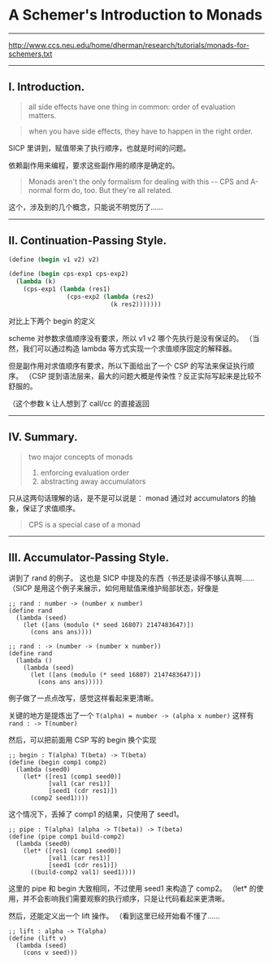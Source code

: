 # A Schemer's Introduction to Monads

---

http://www.ccs.neu.edu/home/dherman/research/tutorials/monads-for-schemers.txt

---

## I. Introduction.

> all side effects have one thing in common: order of evaluation matters.

> when you have side effects, they have to happen in the right order.

SICP 里讲到，赋值带来了执行顺序，也就是时间的问题。

依赖副作用来编程，要求这些副作用的顺序是确定的。

> Monads aren't the only formalism for dealing with this -- CPS and
> A-normal form do, too. But they're all related.

这个，涉及到的几个概念，只能说不明觉历了……

---

## II. Continuation-Passing Style.

```scheme
(define (begin v1 v2) v2)
```

```scheme
(define (begin cps-exp1 cps-exp2)
  (lambda (k)
    (cps-exp1 (lambda (res1)
                (cps-exp2 (lambda (res2)
                            (k res2)))))))
```

对比上下两个 begin 的定义

scheme 对参数求值顺序没有要求，所以 v1 v2 哪个先执行是没有保证的。
（当然，我们可以通过构造 lambda 等方式实现一个求值顺序固定的解释器。

但是副作用对求值顺序有要求，所以下面给出了一个 CSP 的写法来保证执行顺序。
（CSP 提到语法层来，最大的问题大概是传染性？反正实际写起来是比较不舒服的。

（这个参数 k 让人想到了 call/cc 的直接返回

---

## IV. Summary.

> two major concepts of monads
> 1. enforcing evaluation order
> 2. abstracting away accumulators

只从这两句话理解的话，是不是可以说是：
monad 通过对 accumulators 的抽象，保证了求值顺序。

> CPS is a special case of a monad

---

## III. Accumulator-Passing Style.

讲到了 rand 的例子。
这也是 SICP 中提及的东西（书还是读得不够认真啊……
（SICP 是用这个例子来展示，如何用赋值来维护局部状态，好像是


```
;; rand : number -> (number x number)
(define rand
  (lambda (seed)
    (let ([ans (modulo (* seed 16807) 2147483647)])
      (cons ans ans))))
```

```
;; rand : -> (number -> (number x number))
(define rand
  (lambda ()
    (lambda (seed)
      (let ([ans (modulo (* seed 16807) 2147483647)])
        (cons ans ans)))))
```

例子做了一点点改写，感觉这样看起来更清晰。

关键的地方是提炼出了一个 `T(alpha) = number -> (alpha x number)`
这样有 `rand : -> T(number)`

然后，可以把前面用 CSP 写的 begin 换个实现

```
;; begin : T(alpha) T(beta) -> T(beta)
(define (begin comp1 comp2)
  (lambda (seed0)
    (let* ([res1 (comp1 seed0)]
           [val1 (car res1)]
           [seed1 (cdr res1)])
      (comp2 seed1))))
```

这个情况下，丢掉了 comp1 的结果，只使用了 seed1。

```
;; pipe : T(alpha) (alpha -> T(beta)) -> T(beta)
(define (pipe comp1 build-comp2)
  (lambda (seed0)
    (let* ([res1 (comp1 seed0)]
           [val1 (car res1)]
           [seed1 (cdr res1)])
      ((build-comp2 val1) seed1))))
```

这里的 pipe 和 begin 大致相同，不过使用 seed1 来构造了 comp2。
（let* 的使用，并不会影响我们需要观察的执行顺序，只是让代码看起来更清晰。

然后，还能定义出一个 lift 操作。
（看到这里已经开始看不懂了……

```
;; lift : alpha -> T(alpha)
(define (lift v)
  (lambda (seed)
    (cons v seed)))
```
